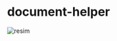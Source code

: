 ﻿# document-helper

 ![resim](https://github.com/yssfklc/document-helper/assets/121329421/e3cd038a-baf6-497a-a4a3-48c6f61dbc37)

